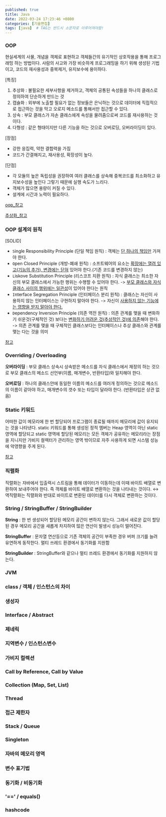 ```yaml
---
published: true
title: Java
date: 2022-03-24 17:23:46 +0800
categories: [기술면접]
tags: [java]  # TAG는 반드시 소문자로 이루어져야함!
---
```


### OOP
현실세계의 사물, 개념을 객체로 표현하고 객체들간의 유기적인 상호작용을 통해 프로그래밍 하는 방법이다.
사람의 사고와 가장 비슷하게 프로그래밍을 하기 위해 생성된 기법이고, 코드의 재사용성과 중복제거, 유지보수에 용이하다.

[특징]
1) 추상화 : 불필요한 세부사항을 제거하고, 객체의 공통된 속성들을 하나의 클래스로 정의하여 단순하게 만드는 것
2) 캡슐화 : 외부에 노출할 필요가 없는 정보들은 은닉하는 것으로 데이터에 직접적으로 접근하는 것을 막고 오로지 메소드를 통해서만 접근할 수 있다.
3) 상속 : 부모 클래스가 자손 클래스에게 속성을 물려줌으로써 코드를 재사용하는 것이다.
4) 다형성 : 같은 형태이지만 다른 기능을 하는 것으로 오버로딩, 오버라이딩이 있다.

[장점]
* 강한 응집력, 약한 결합력을 가짐
* 코드가 간결해지고, 재사용성, 확장성이 높다.

[단점]
* 각 모듈의 높은 독립성을 권장하여 여러 클래스를 상속해 중복코드를 최소화하고 유지보수성을 높인다 그렇기 때문에 실행 속도가 느리다.
* 객체가 많으면 용량이 커질 수 있다.
* 설계에 시간과 노력이 필요하다.

[oop_참고](https://theheydaze.tistory.com/603)

[추상화_참고](https://steady-coding.tistory.com/453)

### OOP 설계의 원칙
[SOLID]
* `S`ingle Responsibility Principle (단일 책임 원칙) : 객체는 <u>단 하나의 책임만</u> 가져야 한다.
* `O`pen Closed Principle (개방-폐쇄 원칙) : 소프트웨어의 요소는 <u>확장에는 열려 있고(기능의 추가), 변경에는 닫혀</u> 있어야 한다.(기존 코드를 변경하지 않는)
* `L`iskove Substitution Principle (리스코프 치환 원칙) : 자식 클래스는 최소한 자신의 부모 클래스에서 가능한 행위는 수행할 수 있어야 한다. -> <u>부모 클래스와 자식 클래스 사이의 행위에는 일관성</u>이 있어야 한다는 원칙
* `I`nterface Segregation Principle (인터페이스 분리 원칙) : 클래스는 자신이 사용하지 않는 인터페이스는 구현하지 말아야 한다. -> 자신이 <u>사용하지 않는 기능에는 영향을 받지 말아야 한다.</u>
* `D`ependency Inversion Principle (의존 역전 원칙) : 의존 관계를 맺을 때 변화하기 쉬운것(구체적인 것) 보다는 <u>변화하기 어려운 것(추상적인 것)에 의존</u>해야 한다. -> 의존 관계를 맺을 때 구체적인 클래스보다는 인터페이스나 추상 클래스와 관계를 맺는 다는 것을 의미

[참고](https://dev-momo.tistory.com/entry/SOLID-%EC%9B%90%EC%B9%99)

### Overriding / Overloading
__오버라이딩__ : 부모 클래스 상속시 상속받은 메소드를 자식 클래스에서 재정의 하는 것으로 부모 클래스의 메소드 선언부(이름, 매개변수, 반환타입)와 일치해야 한다.

__오버로딩__ : 하나의 클래스안에 동일한 이름의 메소드를 여러개 정의하는 것으로 메소드의 이름이 같아야 하고, 매개변수의 갯수 또는 타입이 달라야 한다. (반환타입은 상관 없음)

### Static 키워드
어떠한 값이 메모리에 한 번 할당되어 프로그램이 종료될 때까지 메모리에 값이 유지되는 것을 나타낸다. static 키워드를 통해 생성된 정적 멤버는 Heap 영역이 아닌 static 영역에 할당되고
static 영역에 할당된 메모리는 모든 객체가 공유하는 메모리라는 장점을 지니지만 가비지 컬렉터가 관리하는 영역 밖이므로 자주 사용하게 되면 시스템 성능에 악영향을 주게 된다.

[참고](https://coding-factory.tistory.com/524)

### 직렬화
직렬화는 자바에서 입출력시 스트림을 통해 데이터가 이동하는데 이때 바이트 배열로 변환하여 보내주어야 한다. 즉 객체를 바이트 배열로 변환하는 것을 나타내는 것이다.
↔ 역직렬화는 직렬화와 반대로 바이트로 변환된 데이터를 다시 객체로 변환하는 것이다.

### String / StringBuffer / StringBuilder
__String__ : 한 번 생성되어 할당된 메모리 공간이 변하지 않는다. 그래서 새로운 값이 할당된 경우 메모리 공간을 새롭게 차지하여 많은 연산이 발생시 성능이 떨어진다.

__StringBuffer__ : 문자열 연산등으로 기존 객체의 공간이 부족한 경우 버퍼 크기를 늘려 유연하게 동작한다. 멀티 쓰레드 환경에서 동기화를 지원함

__StringBuilder__ : StringBuffer와 같으나 멀티 쓰레드 환경에서 동기화를 지원하지 않는다.

### JVM


### class / 객체 / 인스턴스의 차이


### 생성자


### Interface / Abstract


### 제네릭


### 지역변수 / 인스턴스변수


### 가비지 컬렉션


### Call by Reference, Call by Value


### Collection (Map, Set, List)


### Thread


### 접근 제한자


### Stack / Queue


### Singleton


### 자바의 메모리 영역


### 변수 표기법


### 동기화 / 비동기화


### '==' / equals()


### hashcode
